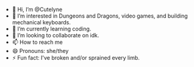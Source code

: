 - 👋 Hi, I’m @Cutelyne
- 👀 I’m interested in Dungeons and Dragons, video games, and building mechanical keyboards.
- 🌱 I’m currently learning coding.
- 💞️ I’m looking to collaborate on idk.
- 📫 How to reach me 
- 😄 Pronouns: she/they
- ⚡ Fun fact: I've broken and/or sprained every limb.

<!---
Cutelyne/Cutelyne is a ✨ special ✨ repository because its `README.md` (this file) appears on your GitHub profile.
You can click the Preview link to take a look at your changes.
--->
